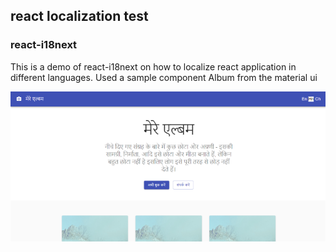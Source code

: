 ## react localization test

### react-i18next

This is a demo of react-i18next on how to localize react application in different languages.
Used a sample component Album from the material ui

![Screenshot](/public/app-screenshot.png)

<!--https://www.c-sharpcorner.com/article/translate-text-into-multiple-languages-using-translator-text-api-with-asp-net-co/-->
